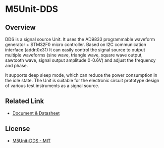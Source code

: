 # M5Unit-DDS

## Overview

DDS is a signal source Unit. It uses the AD9833 programmable waveform generator + STM32F0 micro controller. Based on I2C communication interface (addr:0x31) It can easily control the signal source to output multiple waveforms (sine wave, triangle wave, square wave output, sawtooth wave, signal output amplitude 0-0.6V) and adjust the frequency and phase.

It supports deep sleep mode, which can reduce the power consumption in the idle state. The Unit is suitable for the electronic circuit prototype design of various test instruments as a signal source.

## Related Link

- [Document & Datasheet](https://docs.m5stack.com/en/unit/dds)

## License

- [M5Unit-DDS - MIT](LICENSE)

